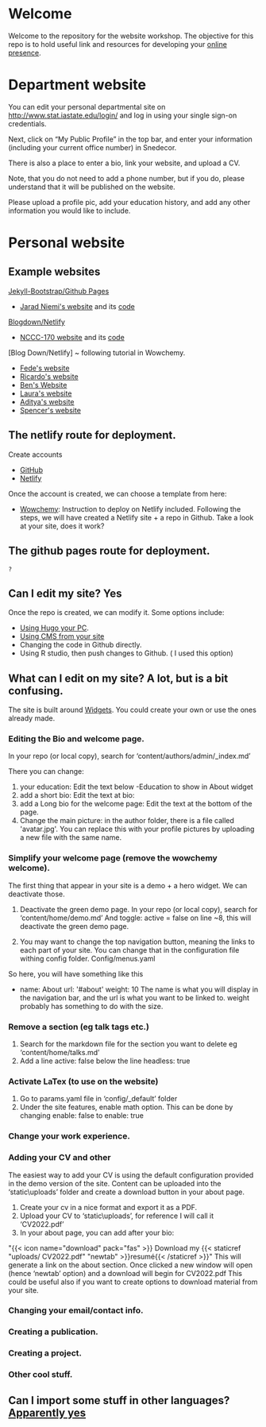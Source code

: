# Welcome 

Welcome to the repository for the website workshop. The objective for this repo is to hold useful link and resources for developing your 
[online presence](presentations/01-online.Rmd).

# Department website

You can edit your personal departmental site on http://www.stat.iastate.edu/login/ and log in using your single sign-on credentials.

Next, click on “My Public Profile” in the top bar, and enter your information (including your current office number) in Snedecor. 

There is also a place to enter a bio, link your website, and upload a CV. 

Note, that you do not need to add a phone number, but if you do, please understand that it will be published on the website. 

Please upload a profile pic, add your education history, and add any other information you would like to include.


# Personal website

## Example websites

[Jekyll-Bootstrap/Github Pages](http://jekyllbootstrap.com/)

- [Jarad Niemi's website](https://www.jarad.me/) and its [code](https://github.com/jarad/jarad.github.com)

[Blogdown/Netlify](https://www.apreshill.com/blog/2020-12-new-year-new-blogdown/)

- [NCCC-170 website](https://nccc170.netlify.app/) and its [code](https://github.com/NCCC-170/nccc170-website)

[Blog Down/Netlify] ~ following tutorial in Wowchemy.
 - [Fede's website](https://fveneri.netlify.app/)
 - [Ricardo's website](https://www.ricardobatista.com/)
 - [Ben's Website](https://bjacobsstats.github.io/)
 - [Laura's website](https://lauraziegler.netlify.app/)
 - [Aditya's website](https://adityaranade.netlify.app/)
 - [Spencer's website](https://spencergordon.netlify.app/)
 
 
## The netlify route for deployment.

Create accounts
* [GitHub](https://github.com/)
* [Netlify](https://www.netlify.com/)

Once the account is created, we can choose a template from here:
 * [Wowchemy](https://wowchemy.com/): Instruction to deploy on Netlify included.
Following the steps, we will have created a Netlify site + a repo in Github.
Take a look at your site, does it work?
## The github pages route for deployment.
	?
## Can I edit my site? Yes
Once the repo is created, we can modify it. Some options include:
-	[Using Hugo your PC](https://wowchemy.com/docs/getting-started/install-hugo-extended/).
-	[Using CMS from your site](https://wowchemy.com/docs/getting-started/hugo-cms/)
-	Changing the code in Github directly. 
-	Using R studio, then push changes to Github. ( I used this option)

## What can I edit on my site? A lot, but is a bit confusing.

The site is built around [Widgets]( https://wowchemy.com/docs/getting-started/page-builder/). 
You could create your own or use the ones already made.

### Editing the Bio and welcome page.
In your repo (or local copy), search for ‘content/authors/admin/_index.md’

There you can change:

1. your education: Edit the text below -Education to show in About widget
2. add a short bio: Edit the text at bio:
3. add a Long bio for the welcome page: Edit the text at the bottom of the page.
4. Change the main picture: in the author folder, there is a file called 'avatar.jpg'. You can replace this with your profile pictures by uploading a new file with the same name. 

### Simplify your welcome page (remove the wowchemy welcome).

The first thing that appear in your site is a demo + a hero widget. We can deactivate those.

1.	Deactivate the green demo page.
In your repo (or local copy), search for ‘content/home/demo.md’
And toggle: active = false   on line ~8, this will deactivate the green demo page. 

2. You may want to change the top navigation button, meaning the links to each part of your site.
	You can change that in the configuration file withing config folder.
	Config/menus.yaml

So here, you will have something like this
-	 name: About
 	       url: '#about'
   	       weight: 10
The name is what you will display in the navigation bar, and the url is what you want to be linked to.
	weight probably has something to do with the size. 


### Remove a section (eg talk tags etc.) 

1. Search for the markdown file for the section you want to delete eg ‘content/home/talks.md’
2. Add a line active: false  below the line headless: true

### Activate LaTex (to use on the website)

1. Go to params.yaml file in ‘config/_default’ folder
2. Under the site features, enable math option. This can be done by changing enable: false to enable: true


### Change your work experience.

### Adding your CV and other 

The easiest way to add your CV is using the default configuration provided in the demo version of the site.
Content can be uploaded into the ‘static\uploads’ folder  and create a download button in your about page.

1. Create your cv in a nice format and export it as a PDF.
2. Upload your CV to ‘static\uploads’,  for reference I will call it ‘CV2022.pdf’
3. In your about page, you can add after your bio:
	
"{{< icon name="download" pack="fas" >}} Download my {{< staticref "uploads/ CV2022.pdf" "newtab" >}}resumé{{< /staticref >}}"
This will generate a link on the about section. Once clicked a new window will open (hence ‘newtab’ option) and a download will begin for CV2022.pdf
This could be useful also if you want to create options to download material from your site. 


### Changing your email/contact info.

### Creating a publication.
### Creating a project.
### Other cool stuff.
## Can I import some stuff in other languages? [Apparently yes]( https://wowchemy.com/docs/import/)
